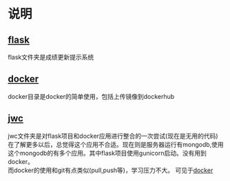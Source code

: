# 说明

## [flask](flask/)
flask文件夹是成绩更新提示系统

## [docker](docker/)
docker目录是docker的简单使用，包括上传镜像到dockerhub

## [jwc](jwc/)
jwc文件夹是对flask项目和docker应用进行整合的一次尝试(现在是无用的代码)    
在了解更多以后，总觉得这个应用不合适。现在则是服务器运行有mongodb,使用这个mongodb的有多个应用。其中flask项目使用gunicorn启动。没有用到docker。  
而docker的使用和git有点类似(pull,push等)，学习压力不大。
可见于[docker](docker/)